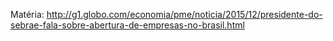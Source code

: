 Matéria: http://g1.globo.com/economia/pme/noticia/2015/12/presidente-do-sebrae-fala-sobre-abertura-de-empresas-no-brasil.html
